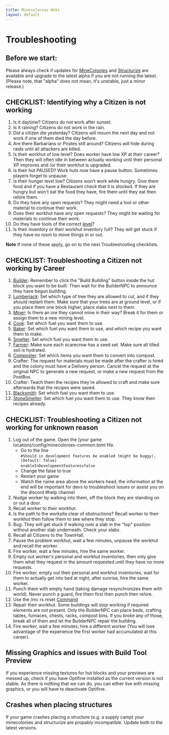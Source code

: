 ```yaml
---
title: Minecolonies Wiki
layout: default
---
```



# Troubleshooting

## Before we start:
  Please always check if updates for [MineColonies](https://www.curseforge.com/minecraft/mc-mods/minecolonies/files/all) and [Structurize](https://www.curseforge.com/minecraft/mc-mods/structurize/files/all) are available and upgrade to the latest alpha if you are not running the latest.
  (Please note, that "alpha" does not mean, it's unstable, just a minor release.)
  

## CHECKLIST: Identifying why a Citizen is not working

  1. Is it daytime? Citizens do not work after sunset.
  2. Is it raining? Citizens do not work in the rain.
  3. Did a citizen die yesterday? Citizens will mourn the next day and not work if one of them died the day before.
  4. Are there Barbarians or Pirates still around? Citizens will hide during raids until all attackers are killed.
  5. Is their workhut of low level? Does worker have low XP at their career? Then they will often idle in between actually working until their personal XP improves and /or their workhut is upgraded.
  6. Is their hut PAUSED? Work huts now have a pause button. Sometimes players forget to unpause.
  7. Is their hunger level low? Citizens won't work while hungry. Give them food and if you have a Restaurant check that it is stocked. If they are hungry but won't eat the food they have, fire them until they eat then rehire them.
  8. Do they have any open requests? They might need a tool or other material to continue their work.
  9. Does their workhut have any open requests? They might be waiting for materials to continue their work.
  10. Do they have tools of the correct [level](../../source/systems/worker)? 
  11. Is their inventory or their workhut inventory full? They will get stuck if they have no room to move things in or out.
  
**Note**  If none of these apply, go on to the next Troubleshooting checklists.  

## CHECKLIST: Troubleshooting a Citizen not working by Career
  1. [Builder](../../source/workers/builder): Remember to click the "Build Building" button inside the hut block you want to be built. Then wait for the BuilderNPC to announce they have begun building.
  2. [Lumberjack](../../source/workers/lumberjack): Set which type of tree they are allowed to cut, and if they should replant them. Make sure that your trees are at ground level, or if you place them one block higher, place slabs next to them.
  3. [Miner](../../source/workers/miner): Is there an ore they cannot mine in their way? Break it for them or assign them to a new mining level.
  4. [Cook](../../source/workers/cook): Set which fuel you want them to use.
  5. [Baker](../../source/workers/baker): Set which fuel you want them to use, and which recipe you want them to make.
  6. [Smelter](../../source/workers/smelter): Set which fuel you want them to use.
  7. [Farmer](../../source/workers/farmer): Make sure each scarecrow has a seed set. Make sure all tilled soil is hydrated.
  8. [Composter](../../source/workers/composter): Set which items you want them to convert into compost.
  9. Crafter: The request for materials must be made after the crafter is hired and the colony must have a Delivery person. Cancel the request at the original NPC to generate a new request, or make a new request from the PostBox.
  10. Crafter: Teach them the recipes they're allowed to craft and make sure afterwards that the recipes were saved.
  11. [Blacksmith](../../source/workers/blacksmith): Set which fuel you want them to use.
  12. [StoneSmelter](../../source/workers/stonesmelter): Set which fuel you want them to use. They know their recipes already.  

## CHECKLIST: Troubleshooting a Citizen not working for unknown reason
  1. Log out of the game. Open the (your game location)/config/minecolonies-common.toml file.
      * Go to the line<br> 
      `#Should in development features be enabled (might be buggy). [Default: false]`<br>
      `enableInDevelopmentFeatures=false`
      * Change the false to true
      * Restart your game
      * Watch the name area above the workers head, the information at the end will be important for devs to troubleshoot issues or assist you on the discord #help channel
  2. Nudge worker by walking into them, off the block they are standing on or out a door.
  3. Recall worker to their workhut.
  4. Is the path to the worksite clear of obstructions? Recall worker to their workhut then follow them to see where they stop.
  5. Bug: They will get stuck if walking over a slab in the "top" position without another slab underneath. Check your slabs.
  6. Recall all Citizens to the TownHall.
  7. Pause the problem workhut, wait a few minutes, unpause the workhut and recall the worker.
  8. Fire worker, wait a few minutes, hire the same worker.
  9. Empty out worker's personal and workhut inventories, then only give them what they request in the amount requested until they have no more requests.
  10. Fire worker, empty out their personal and workhut inventories, wait for them to actually get into bed at night, after sunrise, hire the same worker.
  11. Punch them with empty hand (taking damage resynchronizes them with world). Never punch a guard, fire them first then punch then rehire.
  12. Use the /mc rs reset [Command](../../source/systems/commands)
  13. Repair their workhut. Some buildings will stop working if required elements are not present. Only the BuilderNPC can place beds, crafting tables, furnaces, chests, racks, compost bins. If you broke any of those, break all of them and let the BuilderNPC repair the building.
  14. Fire worker, wait a few minutes, hire a different worker (You will lose advantage of the experience the first worker had accumulated at this career).

## Missing Graphics and issues with Build Tool Preview
  If you experience missing textures for hut blocks and your previews are messed up, check if you have Optifine installed as the current version is not stable.
  As there is nothing that we can do, you can either live with missing graphics, or you will have to deactivate Optifine.

## Crashes when placing structures
  If your game crashes placing a structure (e.g. a supply camp) your minecolonies and structurize are propably incompatible. Update both to the latest versions.
